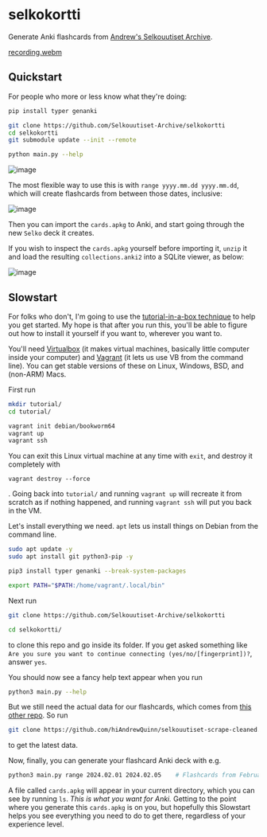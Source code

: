 # selkokortti
Generate Anki flashcards from [Andrew's Selkouutiset Archive](https://hiandrewquinn.github.io/selkouutiset-archive/).

[recording.webm](https://github.com/Selkouutiset-Archive/selkokortti/assets/53230903/15485a58-725a-4d79-8a2c-59da04c65448)


## Quickstart

For people who more or less know what they're doing:

```bash
pip install typer genanki

git clone https://github.com/Selkouutiset-Archive/selkokortti
cd selkokortti
git submodule update --init --remote

python main.py --help
```

![image](https://github.com/Selkouutiset-Archive/selkokortti/assets/53230903/93242673-2dde-4373-b1d2-fcb24a37a0f5)

The most flexible way to use this is with `range yyyy.mm.dd yyyy.mm.dd`, which will create flashcards from between those dates, inclusive:

![image](https://github.com/Selkouutiset-Archive/selkokortti/assets/53230903/07c80715-4d04-4012-8f06-6613824f9216)

Then you can import the `cards.apkg` to Anki, and start going through the new `Selko` deck it creates.

If you wish to inspect the `cards.apkg` yourself before importing it, `unzip` it and load the resulting `collections.anki2` into a SQLite viewer, as below:

![image](https://github.com/Selkouutiset-Archive/selkokortti/assets/53230903/cf272cfa-f647-42df-8cd2-790dc2d60ef1)

## Slowstart

For folks who don't, I'm going to use the [tutorial-in-a-box technique](https://hiandrewquinn.github.io/til-site/posts/the-unreasonable-effectiveness-of-vms-in-hacker-pedagogy/) to help you get started. My hope is that after you run this, you'll be able to figure out how to install it yourself if you want to, wherever you want to.

You'll need [Virtualbox](https://www.virtualbox.org/) (it makes virtual machines, basically little computer inside your computer) and [Vagrant](https://www.vagrantup.com/) (it lets us use VB from the command line). You can get stable versions of these on Linux, Windows, BSD, and (non-ARM) Macs.

First run

```bash
mkdir tutorial/
cd tutorial/

vagrant init debian/bookworm64
vagrant up
vagrant ssh
```

You can exit this Linux virtual machine at any time with `exit`, and destroy it completely with

```
vagrant destroy --force
```

. Going back into `tutorial/` and running `vagrant up` will recreate it from scratch as if nothing happened, and running `vagrant ssh` will put you back in the VM.

Let's install everything we need. `apt` lets us install things on Debian from the command line.

```bash
sudo apt update -y
sudo apt install git python3-pip -y

pip3 install typer genanki --break-system-packages

export PATH="$PATH:/home/vagrant/.local/bin"
```

Next run

```bash
git clone https://github.com/Selkouutiset-Archive/selkokortti

cd selkokortti/
```

to clone this repo and go inside its folder. If you get asked something like `Are you sure you want to continue connecting (yes/no/[fingerprint])?`, answer `yes`.

You should now see a fancy help text appear when you run

```bash
python3 main.py --help
```

But we still need the actual data for our flashcards, which comes from [this other repo](https://github.com/hiAndrewQuinn/selkouutiset-scrape-cleaned). So run 

```bash
git clone https://github.com/hiAndrewQuinn/selkouutiset-scrape-cleaned.git selkouutiset-scrape-cleaned/
```

to get the latest data.

Now, finally, you can generate your flashcard Anki deck with e.g.

```bash
python3 main.py range 2024.02.01 2024.02.05    # Flashcards from February 1st to 5th, 2024, inclusive.
```

A file called `cards.apkg` will appear in your current directory, which you can see by running `ls`. *This is what you want for Anki.* Getting to the point where you generate this `cards.apkg` is on you, but hopefully this Slowstart helps you see everything you need to do to get there, regardless of your experience level.
